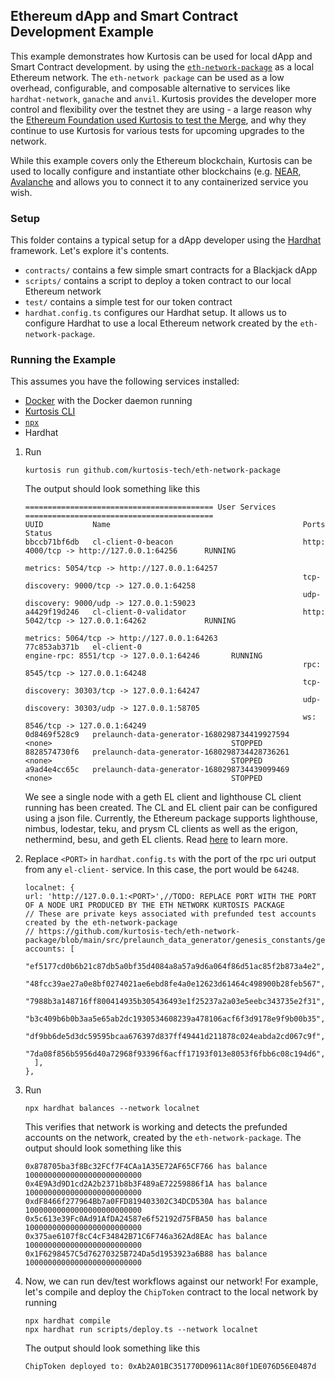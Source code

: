 ## Ethereum dApp and Smart Contract Development Example

This example demonstrates how Kurtosis can be used for local dApp and Smart Contract development.
by using the [`eth-network-package`](https://github.com/kurtosis-tech/eth-network-package) as a local Ethereum network. 
The `eth-network package` can be used as a low overhead, configurable, and composable alternative to services like
`hardhat-network`, `ganache` and `anvil`. Kurtosis provides the developer more control and flexibility over the testnet they are using - a large reason why the [Ethereum Foundation used Kurtosis to test the Merge](https://www.kurtosis.com/blog/testing-the-ethereum-merge), and why they continue to use Kurtosis for various tests for upcoming upgrades to the network.

While this example covers only the Ethereum blockchain, Kurtosis can be used to locally configure and instantiate other blockchains (e.g. [NEAR](https://docs.near.org/develop/testing/kurtosis-localnet), [Avalanche](https://medium.com/avalancheavax/introducing-kurtosis-a-complete-testing-platform-to-accelerate-development-on-avalanche-6ad7e1147791) and allows you to connect it to any containerized service you wish.

### Setup

This folder contains a typical setup for a dApp developer using the
[Hardhat](https://hardhat.org/) framework. Let's explore it's contents.
- `contracts/` contains a few simple smart contracts for a Blackjack dApp 
- `scripts/` contains a script to deploy a token contract to our local Ethereum network
- `test/` contains a simple test for our token contract
- `hardhat.config.ts` configures our Hardhat setup. 
It allows us to configure Hardhat to use a local Ethereum network created by the `eth-network-package`.

### Running the Example

This assumes you have the following services installed:
- [Docker](https://docs.kurtosis.com/install#i-install--start-docker) with the Docker daemon running
- [Kurtosis CLI](https://docs.kurtosis.com/cli/)
- [`npx`](https://www.npmjs.com/package/npx)
- Hardhat

1. Run 
    ```
    kurtosis run github.com/kurtosis-tech/eth-network-package
    ```
    The output should look something like this
    ```
    ========================================== User Services ==========================================
    UUID           Name                                           Ports                                         Status
    bbccb71bf6db   cl-client-0-beacon                             http: 4000/tcp -> http://127.0.0.1:64256      RUNNING
                                                                  metrics: 5054/tcp -> http://127.0.0.1:64257   
                                                                  tcp-discovery: 9000/tcp -> 127.0.0.1:64258    
                                                                  udp-discovery: 9000/udp -> 127.0.0.1:59023    
    a4429f19d246   cl-client-0-validator                          http: 5042/tcp -> 127.0.0.1:64262             RUNNING
                                                                  metrics: 5064/tcp -> http://127.0.0.1:64263   
    77c853ab371b   el-client-0                                    engine-rpc: 8551/tcp -> 127.0.0.1:64246       RUNNING
                                                                  rpc: 8545/tcp -> 127.0.0.1:64248              
                                                                  tcp-discovery: 30303/tcp -> 127.0.0.1:64247   
                                                                  udp-discovery: 30303/udp -> 127.0.0.1:58705   
                                                                  ws: 8546/tcp -> 127.0.0.1:64249               
    0d8469f528c9   prelaunch-data-generator-1680298734419927594   <none>                                        STOPPED
    8828574730f6   prelaunch-data-generator-1680298734428736261   <none>                                        STOPPED
    a9ad4e4cc65c   prelaunch-data-generator-1680298734439099469   <none>                                        STOPPED
    ```
    We see a single node with a geth EL client and lighthouse CL client running has been created. The CL and EL client pair can be configured using a json file. Currently, the Ethereum package supports lighthouse, nimbus, lodestar, teku, and prysm CL clients as well as the erigon, nethermind, besu, and geth EL clients. Read [here](https://github.com/kurtosis-tech/eth-network-package#configuring-the-network) to learn more.

2. Replace `<PORT>` in `hardhat.config.ts` with the port of the rpc uri output from any `el-client-` service. In this case, the port would be `64248`.
    ```
    localnet: {
    url: 'http://127.0.0.1:<PORT>',//TODO: REPLACE PORT WITH THE PORT OF A NODE URI PRODUCED BY THE ETH NETWORK KURTOSIS PACKAGE
    // These are private keys associated with prefunded test accounts created by the eth-network-package
    // https://github.com/kurtosis-tech/eth-network-package/blob/main/src/prelaunch_data_generator/genesis_constants/genesis_constants.star
    accounts: [
        "ef5177cd0b6b21c87db5a0bf35d4084a8a57a9d6a064f86d51ac85f2b873a4e2",
        "48fcc39ae27a0e8bf0274021ae6ebd8fe4a0e12623d61464c498900b28feb567",
        "7988b3a148716ff800414935b305436493e1f25237a2a03e5eebc343735e2f31",
        "b3c409b6b0b3aa5e65ab2dc1930534608239a478106acf6f3d9178e9f9b00b35",
        "df9bb6de5d3dc59595bcaa676397d837ff49441d211878c024eabda2cd067c9f",
        "7da08f856b5956d40a72968f93396f6acff17193f013e8053f6fbb6c08c194d6",
      ],
    },
    ```
3. Run 
   ```
   npx hardhat balances --network localnet
   ``` 
   This verifies that network is working and detects the prefunded accounts on the network, created by the `eth-network-package`.
   The output should look something like this
    ```
    0x878705ba3f8Bc32FCf7F4CAa1A35E72AF65CF766 has balance 10000000000000000000000000
    0x4E9A3d9D1cd2A2b2371b8b3F489aE72259886f1A has balance 10000000000000000000000000
    0xdF8466f277964Bb7a0FFD819403302C34DCD530A has balance 10000000000000000000000000
    0x5c613e39Fc0Ad91AfDA24587e6f52192d75FBA50 has balance 10000000000000000000000000
    0x375ae6107f8cC4cF34842B71C6F746a362Ad8EAc has balance 10000000000000000000000000
    0x1F6298457C5d76270325B724Da5d1953923a6B88 has balance 10000000000000000000000000
    ```
4. Now, we can run dev/test workflows against our network! For example, let's compile and deploy the `ChipToken` 
contract to the local network by running
   ```
   npx hardhat compile
   npx hardhat run scripts/deploy.ts --network localnet
   ```
   The output should look something like this
   ```
   ChipToken deployed to: 0xAb2A01BC351770D09611Ac80f1DE076D56E0487d
   ```